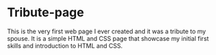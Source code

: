 # Tribute-page
This is the very first web page I ever created and it was a tribute to my spouse. It is a simple HTML and CSS page that showcase my initial first skills and introduction to HTML and CSS.
